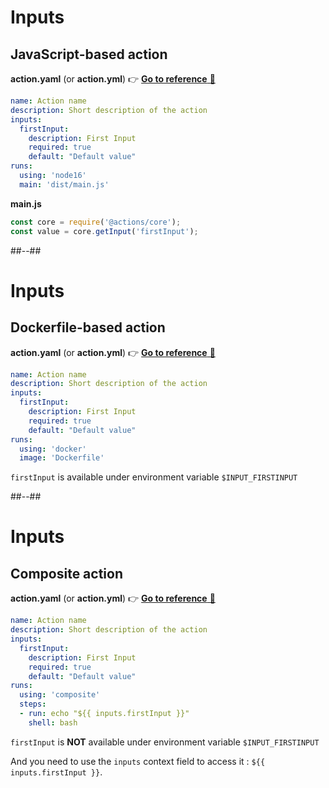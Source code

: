 <!-- .slide: class="with-code" -->

# Inputs

## JavaScript-based action

**action.yaml** (or **action.yml**) 👉 [**Go to reference** 🔗](https://docs.github.com/en/actions/creating-actions/metadata-syntax-for-github-actions#inputs)

```yaml
name: Action name
description: Short description of the action
inputs:
  firstInput:
    description: First Input
    required: true
    default: "Default value"
runs:
  using: 'node16'
  main: 'dist/main.js'
```

**main.js**

```js
const core = require('@actions/core');
const value = core.getInput('firstInput');
```

##--##

<!-- .slide: class="with-code" -->

# Inputs

## Dockerfile-based action

**action.yaml** (or **action.yml**) 👉 [**Go to reference** 🔗](https://docs.github.com/en/actions/creating-actions/metadata-syntax-for-github-actions#inputs)

```yaml
name: Action name
description: Short description of the action
inputs:
  firstInput:
    description: First Input
    required: true
    default: "Default value"
runs:
  using: 'docker'
  image: 'Dockerfile'
```

`firstInput` is available under environment variable `$INPUT_FIRSTINPUT`

##--##

<!-- .slide: class="with-code" -->

# Inputs

## Composite action

**action.yaml** (or **action.yml**) 👉 [**Go to reference** 🔗](https://docs.github.com/en/actions/creating-actions/metadata-syntax-for-github-actions#inputs)

```yaml
name: Action name
description: Short description of the action
inputs:
  firstInput:
    description: First Input
    required: true
    default: "Default value"
runs:
  using: 'composite'
  steps:
  - run: echo "${{ inputs.firstInput }}"
    shell: bash
```

`firstInput` is **NOT** available under environment variable `$INPUT_FIRSTINPUT`

And you need to use the `inputs` context field to access it : `${{ inputs.firstInput }}`.
